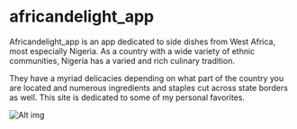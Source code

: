 # africandelight_app

Africandelight_app is an app dedicated to side dishes from West Africa, most especially Nigeria. As a country with a wide variety of ethnic communities, Nigeria has a varied and rich culinary tradition.

They have a myriad delicacies depending on what part of the country you are located and numerous ingredients and staples cut across state borders as well. This site is dedicated to some of my personal favorites.

![Alt img](https://user-images.githubusercontent.com/65090942/90942648-a2b45f80-e3e4-11ea-8831-d1157903e93d.png)
